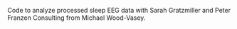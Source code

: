Code to analyze processed sleep EEG data
with Sarah Gratzmiller and Peter Franzen
Consulting from Michael Wood-Vasey.

